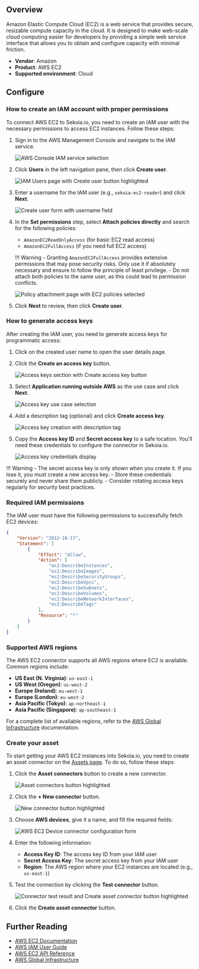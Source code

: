 ## Overview

Amazon Elastic Compute Cloud (EC2) is a web service that provides secure, resizable compute capacity in the cloud. It is designed to make web-scale cloud computing easier for developers by providing a simple web service interface that allows you to obtain and configure capacity with minimal friction.

- **Vendor**: Amazon
- **Product**: AWS EC2
- **Supported environment**: Cloud

## Configure

### How to create an IAM account with proper permissions

To connect AWS EC2 to Sekoia.io, you need to create an IAM user with the necessary permissions to access EC2 instances. Follow these steps:

1. Sign in to the AWS Management Console and navigate to the IAM service.

    ![AWS Console IAM service selection](/assets/operation_center/asset_connectors/device/aws/aws_create_user_1.png)

2. Click **Users** in the left navigation pane, then click **Create user**.

    ![IAM Users page with Create user button highlighted](/assets/operation_center/asset_connectors/device/aws/aws_create_user_2.png)

3. Enter a username for the IAM user (e.g., `sekoia-ec2-reader`) and click **Next**.

    ![Create user form with username field](/assets/operation_center/asset_connectors/device/aws/aws_create_user_3.png)

4. In the **Set permissions** step, select **Attach policies directly** and search for the following policies:

      - `AmazonEC2ReadOnlyAccess` (for basic EC2 read access)
      - `AmazonEC2FullAccess` (if you need full EC2 access)
   
    !!! Warning
            - Granting `AmazonEC2FullAccess` provides extensive permissions that may pose security risks. Only use it if absolutely necessary and ensure to follow the principle of least privilege.
            - Do not attach both policies to the same user, as this could lead to permission conflicts.

    ![Policy attachment page with EC2 policies selected](/assets/operation_center/asset_connectors/device/aws/aws_create_user_4.png)

5. Click **Next** to review, then click **Create user**.

### How to generate access keys

After creating the IAM user, you need to generate access keys for programmatic access:

1. Click on the created user name to open the user details page.

2. Click the **Create an access key** button.

    ![Access keys section with Create access key button](/assets/operation_center/asset_connectors/device/aws/aws_create_user_5.png)

3. Select **Application running outside AWS** as the use case and click **Next**.

    ![Access key use case selection](/assets/operation_center/asset_connectors/device/aws/aws_create_user_6.png)

4. Add a description tag (optional) and click **Create access key**.

    ![Access key creation with description tag](/assets/operation_center/asset_connectors/device/aws/aws_create_user_7.png)

5. Copy the **Access key ID** and **Secret access key** to a safe location. You'll need these credentials to configure the connector in Sekoia.io.

    ![Access key credentials display](/assets/operation_center/asset_connectors/device/aws/aws_create_user_8.png)

!!! Warning
    - The secret access key is only shown when you create it. If you lose it, you must create a new access key.
    - Store these credentials securely and never share them publicly.
    - Consider rotating access keys regularly for security best practices.

### Required IAM permissions

The IAM user must have the following permissions to successfully fetch EC2 devices:

```json
{
    "Version": "2012-10-17",
    "Statement": [
        {
            "Effect": "Allow",
            "Action": [
                "ec2:DescribeInstances",
                "ec2:DescribeImages",
                "ec2:DescribeSecurityGroups",
                "ec2:DescribeVpcs",
                "ec2:DescribeSubnets",
                "ec2:DescribeVolumes",
                "ec2:DescribeNetworkInterfaces",
                "ec2:DescribeTags"
            ],
            "Resource": "*"
        }
    ]
}
```

### Supported AWS regions

The AWS EC2 connector supports all AWS regions where EC2 is available. Common regions include:

- **US East (N. Virginia)**: `us-east-1`
- **US West (Oregon)**: `us-west-2`
- **Europe (Ireland)**: `eu-west-1`
- **Europe (London)**: `eu-west-2`
- **Asia Pacific (Tokyo)**: `ap-northeast-1`
- **Asia Pacific (Singapore)**: `ap-southeast-1`

For a complete list of available regions, refer to the [AWS Global Infrastructure](https://aws.amazon.com/about-aws/global-infrastructure/) documentation.

### Create your asset

To start getting your AWS EC2 instances into Sekoia.io, you need to create an asset connector on the [Assets page](https://app.sekoia.io/assets). To do so, follow these steps:

1. Click the **Asset connectors** button to create a new connector.

    ![Asset connectors button highlighted](/assets/operation_center/asset_connectors/device/common/create_asset_connector_button.png)

2. Click the **+ New connector** button.
    
    ![New connector button highlighted](/assets/operation_center/asset_connectors/device/common/create_asset_connector_1.png)

3. Choose **AWS devices**, give it a name, and fill the required fields:

    ![AWS EC2 Device connector configuration form](/assets/operation_center/asset_connectors/device/aws/create_aws_asset_connector_1.png)

4. Enter the following information:
   - **Access Key ID**: The access key ID from your IAM user
   - **Secret Access Key**: The secret access key from your IAM user
   - **Region**: The AWS region where your EC2 instances are located (e.g., `us-east-1`)

5. Test the connection by clicking the **Test connector** button.

    ![Connector test result and Create asset connector button highlighted](/assets/operation_center/asset_connectors/device/aws/create_aws_asset_connector_2.png)

6. Click the **Create asset connector** button.

## Further Reading
- [AWS EC2 Documentation](https://docs.aws.amazon.com/ec2/)
- [AWS IAM User Guide](https://docs.aws.amazon.com/IAM/latest/UserGuide/)
- [AWS EC2 API Reference](https://docs.aws.amazon.com/AWSEC2/latest/APIReference/)
- [AWS Global Infrastructure](https://aws.amazon.com/about-aws/global-infrastructure/)

